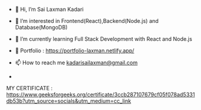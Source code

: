- 👋 Hi, I’m Sai Laxman Kadari
- 👀 I’m interested in Frontend(React),Backend(Node.js) and Database(MongoDB)
- 🌱 I’m currently learning Full Stack Development with React and Node.js
- 💞️ Portfolio : https://portfolio-laxman.netlify.app/ 
- 📫 How to reach me kadarisailaxman@gmail.com

- 
MY CERTIFICATE : https://www.geeksforgeeks.org/certificate/3ccb287107679cf05f078ad5331db53b?utm_source=socials&utm_medium=cc_link
<!---
laxman006/laxman006 is a ✨ special ✨ repository because its `README.md` (this file) appears on your GitHub profile.
You can click the Preview link to take a look at your changes.
--->
